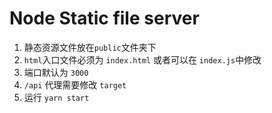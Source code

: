 # Node Static file server

1. 静态资源文件放在`public`文件夹下
2. `html`入口文件必须为 `index.html` 或者可以在 `index.js`中修改
3. 端口默认为 `3000`
4. `/api` 代理需要修改 `target`
3. 运行 `yarn start`
